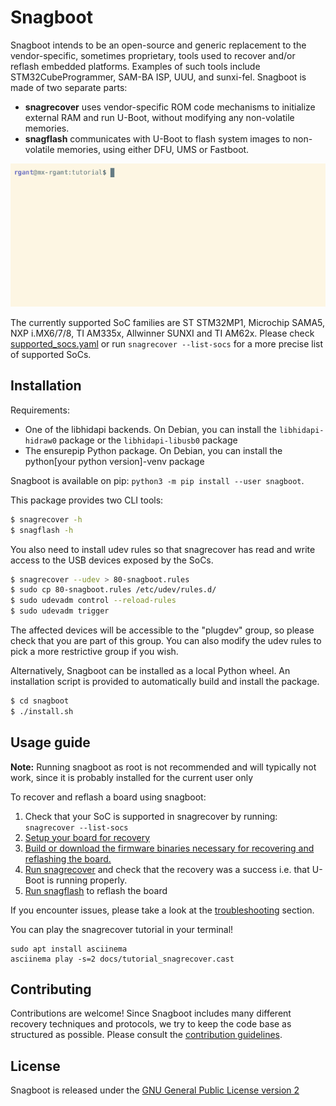 # Snagboot

Snagboot intends to be an open-source and generic replacement to the
vendor-specific, sometimes proprietary, tools used to recover and/or reflash
embedded platforms. Examples of such tools include STM32CubeProgrammer, SAM-BA
ISP, UUU, and sunxi-fel. Snagboot is made of two separate parts: 

- **snagrecover** uses vendor-specific ROM code mechanisms to initialize
  external RAM and run U-Boot, without modifying any non-volatile
  memories.
- **snagflash** communicates with U-Boot to flash system images to non-volatile
  memories, using either DFU, UMS or Fastboot.

<p align="center">
  <img src="docs/tutorial_snagrecover.gif" alt="animated" />
</p>

The currently supported SoC families are ST STM32MP1, Microchip SAMA5, NXP
i.MX6/7/8, TI AM335x, Allwinner SUNXI and TI AM62x. Please check
[supported_socs.yaml](src/snagrecover/supported_socs.yaml) or run `snagrecover
--list-socs` for a more precise list of supported SoCs.

## Installation

Requirements:

 * One of the libhidapi backends. On Debian, you can install the
   `libhidapi-hidraw0` package or the `libhidapi-libusb0` package
 * The ensurepip Python package. On Debian, you can install the
   python[your python version]-venv package

Snagboot is available on pip: `python3 -m pip install --user snagboot`.

This package provides two CLI tools: 

```bash
$ snagrecover -h
$ snagflash -h
```

You also need to install udev rules so that snagrecover has read and write
access to the USB devices exposed by the SoCs.

```bash
$ snagrecover --udev > 80-snagboot.rules
$ sudo cp 80-snagboot.rules /etc/udev/rules.d/
$ sudo udevadm control --reload-rules
$ sudo udevadm trigger
```

The affected devices will be accessible to the "plugdev" group, so please check
that you are part of this group. You can also modify the udev rules to pick a
more restrictive group if you wish.

Alternatively, Snagboot can be installed as a local Python wheel. An
installation script is provided to automatically build and install the package.

```bash
$ cd snagboot
$ ./install.sh
```

## Usage guide

**Note:** Running snagboot as root is not recommended and will typically not
work, since it is probably installed for the current user only

To recover and reflash a board using snagboot:

1. Check that your SoC is supported in snagrecover by running: `snagrecover --list-socs`
2. [Setup your board for recovery](docs/board_setup.md)
3. [Build or download the firmware binaries necessary for recovering and reflashing the board.](docs/fw_binaries.md)
4. [Run snagrecover](docs/snagrecover.md) and check that the recovery was a success i.e. that U-Boot is running properly.
5. [Run snagflash](docs/snagflash.md) to reflash the board

If you encounter issues, please take a look at the 
[troubleshooting](docs/troubleshooting.md) section.

You can play the snagrecover tutorial in your terminal!

```
sudo apt install asciinema
asciinema play -s=2 docs/tutorial_snagrecover.cast
```

## Contributing

Contributions are welcome! Since Snagboot includes many different recovery
techniques and protocols, we try to keep the code base as structured as
possible. Please consult the [contribution guidelines](CONTRIBUTING.md).

## License

Snagboot is released under the [GNU General Public License version 2](LICENSE)


